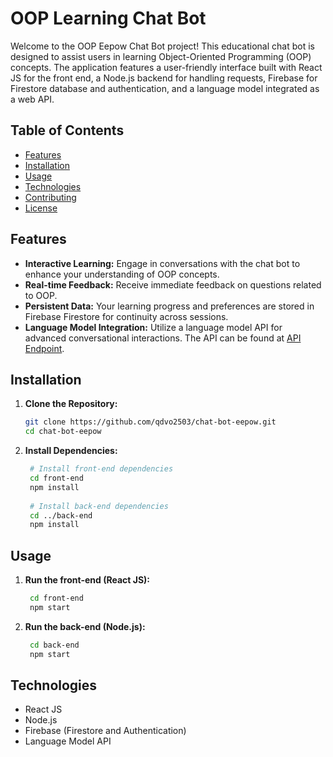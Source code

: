 # OOP Learning Chat Bot

Welcome to the OOP Eepow Chat Bot project! This educational chat bot is designed to assist users in learning Object-Oriented Programming (OOP) concepts. The application features a user-friendly interface built with React JS for the front end, a Node.js backend for handling requests, Firebase for Firestore database and authentication, and a language model integrated as a web API.

## Table of Contents

- [Features](#features)
- [Installation](#installation)
- [Usage](#usage)
- [Technologies](#technologies)
- [Contributing](#contributing)
- [License](#license)

## Features

- **Interactive Learning:** Engage in conversations with the chat bot to enhance your understanding of OOP concepts.
- **Real-time Feedback:** Receive immediate feedback on questions related to OOP.
- **Persistent Data:** Your learning progress and preferences are stored in Firebase Firestore for continuity across sessions.
- **Language Model Integration:** Utilize a language model API for advanced conversational interactions. The API can be found at [API Endpoint](replace_with_your_api_endpoint).

## Installation

1. **Clone the Repository:**
   ```bash
   git clone https://github.com/qdvo2503/chat-bot-eepow.git
   cd chat-bot-eepow
   
2. **Install Dependencies:**
     ```bash
      # Install front-end dependencies 
      cd front-end
      npm install
      
      # Install back-end dependencies
      cd ../back-end
      npm install
      ```

## Usage

1. **Run the front-end (React JS):**
     ```bash
      cd front-end
      npm start
     ```

2. **Run the back-end (Node.js):**
     ```bash
      cd back-end
      npm start
     ```
     
## Technologies

- React JS
- Node.js
- Firebase (Firestore and Authentication)
- Language Model API 
